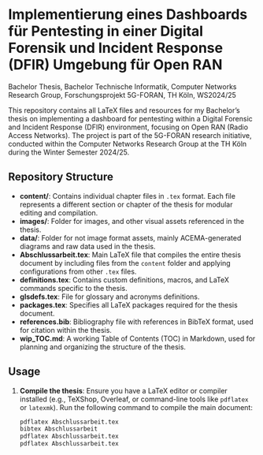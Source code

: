 # Implementierung eines Dashboards für Pentesting in einer Digital Forensik und Incident Response (DFIR) Umgebung für Open RAN

Bachelor Thesis, Bachelor Technische Informatik, Computer Networks Research Group, Forschungsprojekt 5G-FORAN, TH Köln, WS2024/25

This repository contains all LaTeX files and resources for my Bachelor’s thesis on implementing a dashboard for pentesting within a Digital Forensic and Incident Response (DFIR) environment, focusing on Open RAN (Radio Access Networks). The project is part of the 5G-FORAN research initiative, conducted within the Computer Networks Research Group at the TH Köln during the Winter Semester 2024/25.

## Repository Structure

- **content/**: Contains individual chapter files in `.tex` format. Each file represents a different section or chapter of the thesis for modular editing and compilation.
- **images/**: Folder for images, and other visual assets referenced in the thesis.
- **data/**: Folder for not image format assets, mainly ACEMA-generated diagrams and raw data used in the thesis.
- **Abschlussarbeit.tex**: Main LaTeX file that compiles the entire thesis document by including files from the `content` folder and applying configurations from other `.tex` files.
- **definitions.tex**: Contains custom definitions, macros, and LaTeX commands specific to the thesis.
- **glsdefs.tex**: File for glossary and acronyms definitions.
- **packages.tex**: Specifies all LaTeX packages required for the thesis document.
- **references.bib**: Bibliography file with references in BibTeX format, used for citation within the thesis.
- **wip_TOC.md**: A working Table of Contents (TOC) in Markdown, used for planning and organizing the structure of the thesis.

## Usage

1. **Compile the thesis**:
   Ensure you have a LaTeX editor or compiler installed (e.g., TeXShop, Overleaf, or command-line tools like `pdflatex` or `latexmk`). Run the following command to compile the main document:
   
   ```bash
   pdflatex Abschlussarbeit.tex
   bibtex Abschlussarbeit
   pdflatex Abschlussarbeit.tex
   pdflatex Abschlussarbeit.tex

